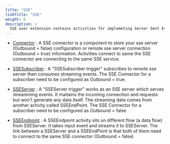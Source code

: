 ```yaml
---
title: "SSE"
linkTitle: "SSE"
weight: 6
description: >
  SSE user extension contains activities for implemeting Server Sent Event (HTTP based streaming event) client and server. 
---
```


* [Connector](https://github.com/TIBCOSoftware/labs-graphbuilder-contrib/tree/master/sse/connector/sse/)
	: A SSE connector is a component to store your sse server (Outbound = false) configuration or remote sse server connection (Outbound = true) information. Activities connect to same the SSE connector are connecting to the same SSE service.

* [SSESubscriber](https://github.com/TIBCOSoftware/labs-graphbuilder-contrib/tree/master/sse/trigger/ssesub/)
	: A "SSESubscriber trigger" subscribes to remote sse server then consumes streaming events. The SSE Connector for a subscriber need to be configured as Outbound = true.

* [SSEServer](https://github.com/TIBCOSoftware/labs-graphbuilder-contrib/tree/master/sse/trigger/sseserver/)
	: A "SSEServer trigger" works as an SSE server which serves streamming events. It maitains the incoming connection and requests but won't generate any data itself. The streaming data comes from another activity called SSEEndPoint. The SSE Connector for a subscriber need to be configured as Outbound = false
	
* [SSEEndpoint](https://github.com/TIBCOSoftware/labs-graphbuilder-contrib/tree/master/sse/activity/sseendpoint/)
	: A SSEEndpoint activity sits on different flow (a data flow) from SSEServer. It takes input event and streams it to SSEServer. The link between a SSEServer and a SSEEndPoint is that both of them need to connect to the same SSE connector (Outbound = false)

